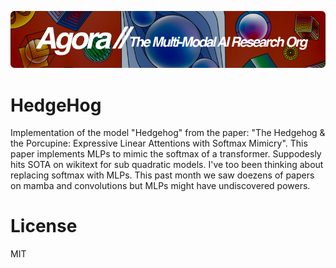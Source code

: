 [![Multi-Modality](agorabanner.png)](https://discord.gg/qUtxnK2NMf)

# HedgeHog
Implementation of the model "Hedgehog" from the paper: "The Hedgehog & the Porcupine: Expressive Linear Attentions with Softmax Mimicry". This paper implements MLPs to mimic the softmax of a transformer. Suppodesly hits SOTA on wikitext for sub quadratic models. I've too been thinking about replacing softmax with MLPs. This past month we saw doezens of papers on mamba and convolutions but MLPs might have undiscovered powers.





# License
MIT
